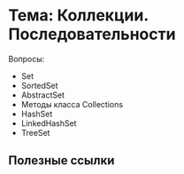 # Тема: Коллекции. Последовательности

Вопросы:

* 	Set
*	SortedSet
*	AbstractSet
*	Методы класса Collections
*	HashSet
*	LinkedHashSet
*	TreeSet

## Полезные ссылки


